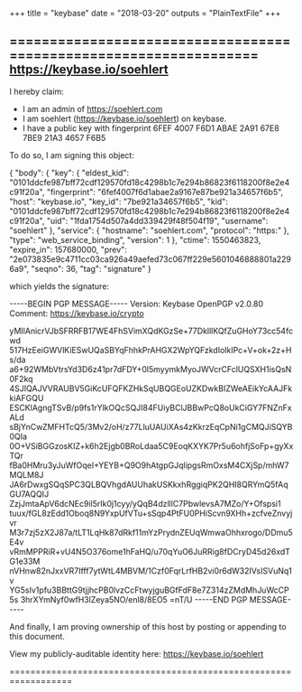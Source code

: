 +++
title = "keybase"
date = "2018-03-20"
outputs = "PlainTextFile"
+++

==================================================================
https://keybase.io/soehlert
--------------------------------------------------------------------

I hereby claim:

  * I am an admin of https://soehlert.com
  * I am soehlert (https://keybase.io/soehlert) on keybase.
  * I have a public key with fingerprint 6FEF 4007 F6D1 ABAE 2A91  67E8 7BE9 21A3 4657 F6B5

To do so, I am signing this object:

{
  "body": {
    "key": {
      "eldest_kid": "0101ddcfe987bff72cdf129570fd18c4298b1c7e294b86823f6118200f8e2e4c91f20a",
      "fingerprint": "6fef4007f6d1abae2a9167e87be921a34657f6b5",
      "host": "keybase.io",
      "key_id": "7be921a34657f6b5",
      "kid": "0101ddcfe987bff72cdf129570fd18c4298b1c7e294b86823f6118200f8e2e4c91f20a",
      "uid": "1fda1754d507a4dd339429f48f504f19",
      "username": "soehlert"
    },
    "service": {
      "hostname": "soehlert.com",
      "protocol": "https:"
    },
    "type": "web_service_binding",
    "version": 1
  },
  "ctime": 1550463823,
  "expire_in": 157680000,
  "prev": "2e073835e9c4711cc03ca926a49aefed73c067ff229e5601046888801a2296a9",
  "seqno": 36,
  "tag": "signature"
}

which yields the signature:

-----BEGIN PGP MESSAGE-----
Version: Keybase OpenPGP v2.0.80
Comment: https://keybase.io/crypto

yMIlAnicrVJbSFRRFB17WE4FhSVimXQdKGzSe+77DklllKQfZuGHoY73cc54fcwd
517HzEeiGWVlKiESwUQaSBYqFhhkPrAHGX2WpYQFzkdIolkIPc+V+ok+2z+Hs/da
a6+92WMbVtrsYd3D6z41pr7dFDY+0l5myymkMyoJWVcrCFclUQSXH1isQsN0F2kq
4SJIQAJVVRAUBV5GiKcUFQFKZHkSqUBQGEoUZKDwkBIZWeAEikYcAAJFkkiAFGQU
ESCKlAgngTSvB/p9fs1rYlkOQcSQJI84FUiyBClJBBwPcQ8oUkCiGY7FNZnFxALd
sBjYnCwZMFHTcQ5/3Mv2/oH/z77LluUAUiXAs4zKkrzEqCpNi1gCMQJiSQYB0QIa
0O+VSiBGGzosKIZ+k6h2Ejgb0BRoLdaa5C9EoqKXYK7Pr5u6ohfjSoFp+gyXxTQr
fBa0HMru3yJuWfOqeI+YEYB+Q9O9hAtgpGJqlipgsRmOxsM4CXjSp/mhW7MQLM8J
JA6rDwxgSQqSPC3QLBQVhgdAUUhakUSKkxhRggiqPK2QHI8QRYmQ5fAqGU7AQQIJ
ZzjJmtaApV6dcNEc9il5rIk0j1cyy/yQqB4dzlllC7PbwlevsA7MZo/Y+Ofspsi1
tuux/fGL8zEdd1Oboq8N9YxpUfVTu+sSqp4PtFU0PHiScvn9XHh+zcfveZnvyjvr
M3r7zj5zX2J87a/tLT1LqHk87dRkf11mYzPrydnZEUqWmwaOhhxrogo/DDmu5E4v
vRmMPPRiR+vU4N5O376ome1hFaHQ/u70qYuO6JuRRig8fDCryD45d26xdTG1e33M
nVHnw82nJxxVR7Ifff7ytWtL4MBVM/1Czf0FqrLrfHB2vi0r6dW32IVsISVuNq1v
YG5sIv1pfu3BBttG9tjjhcPB0lvzCcFtwyjguBGfFdF8e7Z314zZMdMhJuWcCP5s
3hrXYmNyf0wfH3lZeya5NO/enl8/8EO5
=nT/U
-----END PGP MESSAGE-----

And finally, I am proving ownership of this host by posting or
appending to this document.

View my publicly-auditable identity here: https://keybase.io/soehlert

==================================================================

